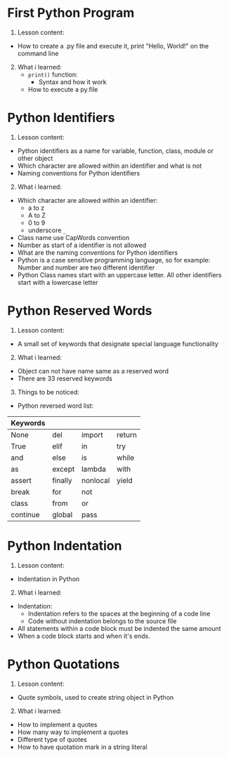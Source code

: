# First Python Program
1. Lesson content:
  - How to create a .py file and execute it, print "Hello, World!" on the command line
2. What i learned:
    - ```print()``` function:
      - Syntax and how it work
    - How to execute a py.file
# Python Identifiers
1. Lesson content:
  - Python identifiers as a name for variable, function, class, module or other object
  - Which character are allowed within an identifier and what is not
  - Naming conventions for Python identifiers
2. What i learned:
  - Which character are allowed within an identifier:
    -  a to z
    -  A to Z
    -  0 to 9
    -  underscore ```_```
  - Class name use CapWords convention
  - Number as start of a identifier is not allowed
  - What are the naming conventions for Python identifiers
  - Python is a case sensitive programming language, so for example: Number and number are two different identifier
  - Python Class names start with an uppercase letter. All other identifiers start with a lowercase letter
# Python Reserved Words
1. Lesson content:
  - A small set of keywords that designate special language functionality
2. What i learned:
  - Object can not have name same as a reserved word
  - There are 33 reserved keywords
3. Things to be noticed:
  - Python reversed word list:

| Keywords |         |          |        |
| -------- | ------- | -------- | ------ |
| None     | del     | import   | return |
| True     | elif    | in       | try    |
| and      | else    | is       | while  |
| as       | except  | lambda   | with   |
| assert   | finally | nonlocal | yield  |
| break    | for     | not      |        |
| class    | from    | or       |        |
| continue | global  | pass     |        |
# Python Indentation
1. Lesson content:
  - Indentation in Python
2. What i learned:
  - Indentation:
      - Indentation refers to the spaces at the beginning of a code line
      - Code without indentation belongs to the source file
  - All statements within a code block must be indented the same amount
  - When a code block starts and when it's ends.
# Python Quotations
1. Lesson content:
  - Quote symbols, used to create string object in Python
2. What i learned:
  - How to implement a quotes
  - How many way to implement a quotes
  - Different type of quotes
  - How to have quotation mark in a string literal